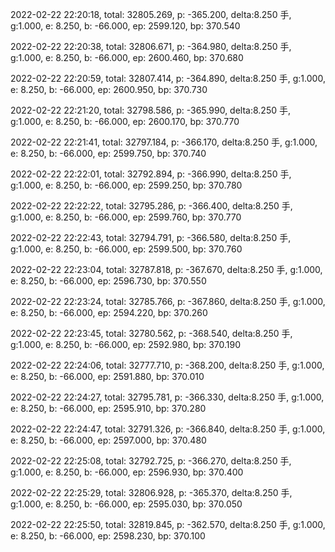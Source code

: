 2022-02-22 22:20:18, total: 32805.269, p: -365.200, delta:8.250 手, g:1.000, e: 8.250, b: -66.000, ep: 2599.120, bp: 370.540

2022-02-22 22:20:38, total: 32806.671, p: -364.980, delta:8.250 手, g:1.000, e: 8.250, b: -66.000, ep: 2600.460, bp: 370.680

2022-02-22 22:20:59, total: 32807.414, p: -364.890, delta:8.250 手, g:1.000, e: 8.250, b: -66.000, ep: 2600.950, bp: 370.730

2022-02-22 22:21:20, total: 32798.586, p: -365.990, delta:8.250 手, g:1.000, e: 8.250, b: -66.000, ep: 2600.170, bp: 370.770

2022-02-22 22:21:41, total: 32797.184, p: -366.170, delta:8.250 手, g:1.000, e: 8.250, b: -66.000, ep: 2599.750, bp: 370.740

2022-02-22 22:22:01, total: 32792.894, p: -366.990, delta:8.250 手, g:1.000, e: 8.250, b: -66.000, ep: 2599.250, bp: 370.780

2022-02-22 22:22:22, total: 32795.286, p: -366.400, delta:8.250 手, g:1.000, e: 8.250, b: -66.000, ep: 2599.760, bp: 370.770

2022-02-22 22:22:43, total: 32794.791, p: -366.580, delta:8.250 手, g:1.000, e: 8.250, b: -66.000, ep: 2599.500, bp: 370.760

2022-02-22 22:23:04, total: 32787.818, p: -367.670, delta:8.250 手, g:1.000, e: 8.250, b: -66.000, ep: 2596.730, bp: 370.550

2022-02-22 22:23:24, total: 32785.766, p: -367.860, delta:8.250 手, g:1.000, e: 8.250, b: -66.000, ep: 2594.220, bp: 370.260

2022-02-22 22:23:45, total: 32780.562, p: -368.540, delta:8.250 手, g:1.000, e: 8.250, b: -66.000, ep: 2592.980, bp: 370.190

2022-02-22 22:24:06, total: 32777.710, p: -368.200, delta:8.250 手, g:1.000, e: 8.250, b: -66.000, ep: 2591.880, bp: 370.010

2022-02-22 22:24:27, total: 32795.781, p: -366.330, delta:8.250 手, g:1.000, e: 8.250, b: -66.000, ep: 2595.910, bp: 370.280

2022-02-22 22:24:47, total: 32791.326, p: -366.840, delta:8.250 手, g:1.000, e: 8.250, b: -66.000, ep: 2597.000, bp: 370.480

2022-02-22 22:25:08, total: 32792.725, p: -366.270, delta:8.250 手, g:1.000, e: 8.250, b: -66.000, ep: 2596.930, bp: 370.400

2022-02-22 22:25:29, total: 32806.928, p: -365.370, delta:8.250 手, g:1.000, e: 8.250, b: -66.000, ep: 2595.030, bp: 370.050

2022-02-22 22:25:50, total: 32819.845, p: -362.570, delta:8.250 手, g:1.000, e: 8.250, b: -66.000, ep: 2598.230, bp: 370.100